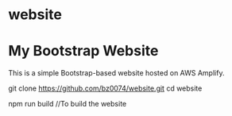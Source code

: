 # website
# My Bootstrap Website

This is a simple Bootstrap-based website hosted on AWS Amplify.

git clone https://github.com/bz0074/website.git
cd website


npm run build //To build the website

